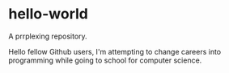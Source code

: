 # hello-world
A prrplexing repository.

Hello fellow Github users, I'm attempting to change careers into programming while going to school for computer science.

